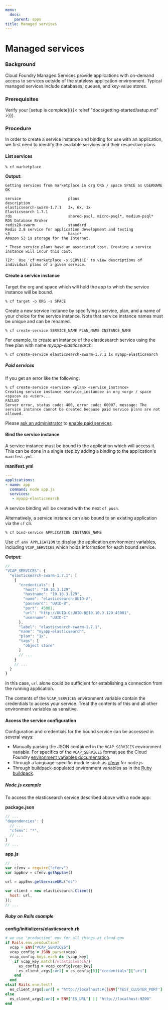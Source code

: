 ```yaml
---
menu:
  docs:
    parent: apps
title: Managed services
---
```


# Managed services
### Background

Cloud Foundry Managed Services provide applications with on-demand access to services outside of the stateless application environment. Typical managed services include databases, queues, and key-value stores.

### Prerequisites

Verify your [setup is complete]({{< relref "docs/getting-started/setup.md" >}}).

### Procedure

In order to create a service instance and binding for use with an application, we first need to identify the available services and their respective plans.

#### List services

```
% cf marketplace
```

**Output:**

```
Getting services from marketplace in org ORG / space SPACE as USERNAME
OK

service                     plans                                    description   
elasticsearch-swarm-1.7.1   3x, 6x, 1x                               Elasticsearch 1.7.1   
rds                         shared-psql, micro-psql*, medium-psql*   RDS Database Broker   
redis28-swarm               standard                                 Redis 2.8 service for application development and testing   
s3                          basic*                                   Amazon S3 is storage for the Internet.   

* These service plans have an associated cost. Creating a service instance will incur this cost.

TIP:  Use 'cf marketplace -s SERVICE' to view descriptions of individual plans of a given service.
```

#### Create a service instance

Target the org and space which will hold the app to which the service instance will be bound.

```
% cf target -o ORG -s SPACE
```

Create a new service instance by specifying a service, plan, and a name of your choice for the service instance. Note that service instance names must be unique and can be renamed.

```
% cf create-service SERVICE_NAME PLAN_NAME INSTANCE_NAME
```

For example, to create an instance of the elasticsearch service using the free plan with name *myapp-elasticsearch*:

```
% cf create-service elasticsearch-swarm-1.7.1 1x myapp-elasticsearch
```

##### Paid services

If you get an error like the following:

```
% cf create-service <service> <plan> <service_instance>
Creating service instance <service_instance> in org <org> / space <space> as <user>...
FAILED
Server error, status code: 400, error code: 60007, message: The service instance cannot be created because paid service plans are not allowed.
```

Please [ask an administrator](/help/) to [enable paid services](/ops/quotas/).

#### Bind the service instance

A service instance must be bound to the application which will access it. This can be done in a single step by adding a binding to the application's `manifest.yml`.

**manifest.yml**

```yaml
---
applications:
- name: app
  command: node app.js
  services:
   - myapp-elasticsearch
```

A service binding will be created with the next `cf push`.

Alternatively, a service instance can also bound to an existing application via the `cf` cli.

```
% cf bind-service APPLICATION INSTANCE_NAME
```

Use `cf env APPLICATION` to display the application environment variables, including `VCAP_SERVICES` which holds information for each bound service.

**Output:**

```javascript
// ...
"VCAP_SERVICES": {
  "elasticsearch-swarm-1.7.1": [
    {
      "credentials": {
        "host": "10.10.3.129",
        "hostname": "10.10.3.129",
        "name": "elasticsearch-UUID-A",
        "password": "UUID-B",
        "port": 45001,
        "url": "http://UUID-C:UUID-B@10.10.3.129:45001",
        "username": "UUID-C"
      },
      "label": "elasticsearch-swarm-1.7.1",
      "name": "myapp-elasticsearch",
      "plan": "1x",
      "tags": [
        "object store"
      ]
      // ...
    }
    // ...
  }
}
```

In this case, `url` alone could be sufficient for establishing a connection from the running application.

The contents of the `VCAP_SERVICES` environment variable contain the credentials to access your service. Treat the contents of this and all other environment variables as sensitive.

#### Access the service configuration

Configuration and credentials for the bound service can be accessed in several ways:

* Manually parsing the JSON contained in the `VCAP_SERVICES` environment variable. For specifics of the `VCAP_SERVICES` format see the Cloud Foundry [environment variables documentation](http://docs.cloudfoundry.org/devguide/deploy-apps/environment-variable.html#VCAP-SERVICES).
* Through a language-specific module such as [cfenv](https://www.npmjs.org/package/cfenv) for node.js.
* Through buildpack-populated environment variables as in the [Ruby buildpack](http://docs.cloudfoundry.org/buildpacks/ruby/ruby-service-bindings.html#vcap-services-defines-database-url).

##### Node.js example

To access the elasticsearch service described above with a node app:

**package.json**

```javascript
// ...
"dependencies": {
  // ...
  "cfenv": "*",
  // ...
}
// ...
```

**app.js**

```javascript
// ...
var cfenv = require("cfenv")
var appEnv = cfenv.getAppEnv()

url = appEnv.getServiceURL("es")

var client = new elasticsearch.Client({
  host: url,
});
// ...
```

##### Ruby on Rails example

**config/initializers/elasticsearch.rb**

```ruby
# we use "production" env for all things at cloud.gov
if Rails.env.production?
  vcap = ENV["VCAP_SERVICES"]
  vcap_config = JSON.parse(vcap)
  vcap_config.keys.each do |vcap_key|
    if vcap_key.match(/elasticsearch/)
      es_config = vcap_config[vcap_key]
      es_client_args[:url] = es_config[0]["credentials"]["uri"]
    end
  end
elsif Rails.env.test?
  es_client_args[:url] = "http://localhost:#{(ENV['TEST_CLUSTER_PORT'] || 9250)}"
else
  es_client_args[:url] = ENV["ES_URL"] || "http://localhost:9200"
end
```

